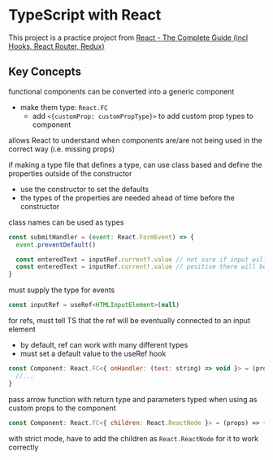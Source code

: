 # TypeScript with React

This project is a practice project from [React - The Complete Guide (incl Hooks, React Router, Redux)](https://www.udemy.com/course/react-the-complete-guide-incl-redux/)

## Key Concepts

functional components can be converted into a generic component
- make them type: `React.FC`
  - add `<{customProp: customPropType}>` to add custom prop types to component

allows React to understand when components are/are not being used in the correct way (i.e. missing props)

if making a type file that defines a type, can use class based and define the properties outside of the constructor
- use the constructor to set the defaults
- the types of the properties are needed ahead of time before the constructor

class names can be used as types

```js
const submitHandler = (event: React.FormEvent) => {
  event.preventDefault()

  const enteredText = inputRef.current?.value // not sure if input will be connected to anything
  const enteredText = inputRef.current!.value // positive there will be a non-null value attached to the element
}
```
must supply the type for events

```js
const inputRef = useRef<HTMLInputElement>(null)
```
for refs, must tell TS that the ref will be eventually connected to an input element
- by default, ref can work with many different types
- must set a default value to the useRef hook

```js
const Component: React.FC<{ onHandler: (text: string) => void }> = (props) { 
  //... 
}
```
pass arrow function with return type and parameters typed when using as custom props to the component

```js
const Component: React.FC<{ children: React.ReactNode }> = (props) => {}
```
with strict mode, have to add the children as `React.ReactNode` for it to work correctly


